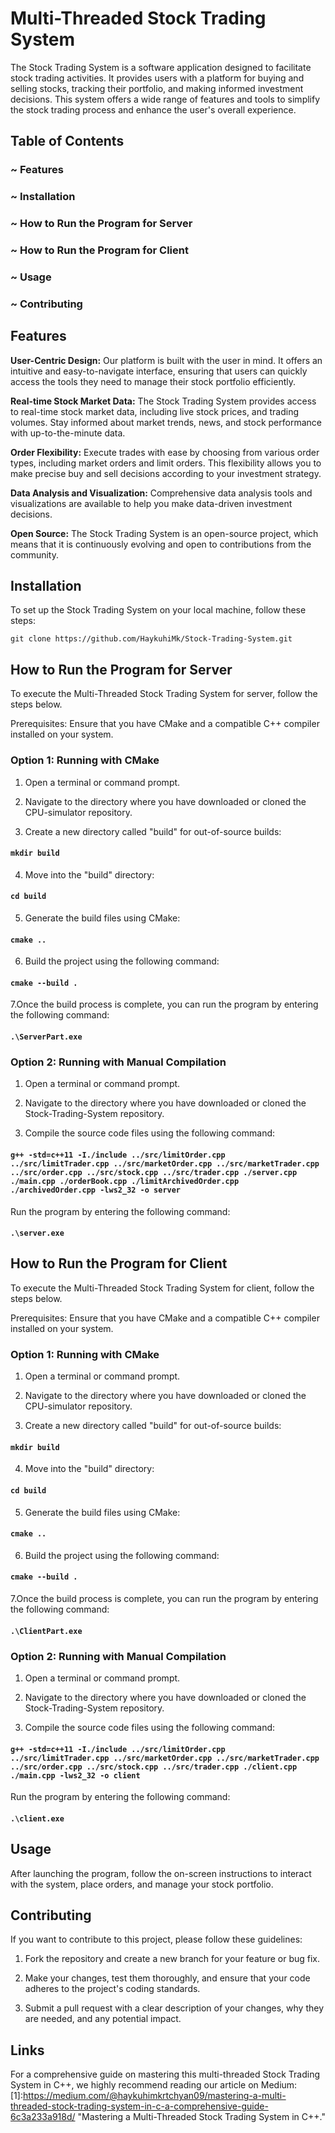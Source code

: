 # Multi-Threaded Stock Trading System
The Stock Trading System is a software application designed to facilitate stock trading activities. It provides users with a platform for buying and selling stocks, tracking their portfolio, and making informed investment decisions.
This system offers a wide range of features and tools to simplify the stock trading process and enhance the user's overall experience. 

## Table of Contents

### ~ Features
### ~ Installation
### ~ How to Run the Program for Server
### ~ How to Run the Program for Client
### ~ Usage
### ~ Contributing

## Features
**User-Centric Design:** Our platform is built with the user in mind. It offers an intuitive and easy-to-navigate interface, ensuring that users can quickly access the tools they need to manage their stock portfolio efficiently.

**Real-time Stock Market Data:** The Stock Trading System provides access to real-time stock market data, including live stock prices, and trading volumes. Stay informed about market trends, news, and stock performance with up-to-the-minute data.

**Order Flexibility:** Execute trades with ease by choosing from various order types, including market orders and limit orders. This flexibility allows you to make precise buy and sell decisions according to your investment strategy.

**Data Analysis and Visualization:** Comprehensive data analysis tools and visualizations are available to help you make data-driven investment decisions.

**Open Source:** The Stock Trading System is an open-source project, which means that it is continuously evolving and open to contributions from the community.

## Installation
To set up the Stock Trading System on your local machine, follow these steps:

`git clone https://github.com/HaykuhiMk/Stock-Trading-System.git`

## How to Run the Program for Server
To execute the Multi-Threaded Stock Trading System for server, follow the steps below.

Prerequisites: Ensure that you have CMake and a compatible C++ compiler installed on your system.

### Option 1: Running with CMake 
1. Open a terminal or command prompt.

1. Navigate to the directory where you have downloaded or cloned the CPU-simulator repository.

1. Create a new directory called "build" for out-of-source builds:


#### `mkdir build`

  4. Move into the "build" directory:


#### `cd build`

  5. Generate the build files using CMake:


#### `cmake ..`

6. Build the project using the following command:


#### `cmake --build .`

7.Once the build process is complete, you can run the program by entering the following command:


#### `.\ServerPart.exe`

### Option 2: Running with Manual Compilation
1. Open a terminal or command prompt.

1. Navigate to the directory where you have downloaded or cloned the Stock-Trading-System repository.

1. Compile the source code files using the following command:

#### `g++ -std=c++11 -I./include ../src/limitOrder.cpp ../src/limitTrader.cpp ../src/marketOrder.cpp ../src/marketTrader.cpp ../src/order.cpp ../src/stock.cpp ../src/trader.cpp ./server.cpp ./main.cpp ./orderBook.cpp ./limitArchivedOrder.cpp ./archivedOrder.cpp -lws2_32 -o server`

Run the program by entering the following command:

#### `.\server.exe`

## How to Run the Program for Client
To execute the Multi-Threaded Stock Trading System for client, follow the steps below.

Prerequisites: Ensure that you have CMake and a compatible C++ compiler installed on your system.

### Option 1: Running with CMake 
1. Open a terminal or command prompt.

1. Navigate to the directory where you have downloaded or cloned the CPU-simulator repository.

1. Create a new directory called "build" for out-of-source builds:


#### `mkdir build`

4. Move into the "build" directory:


#### `cd build`

5. Generate the build files using CMake:


#### `cmake ..`

6. Build the project using the following command:


#### `cmake --build .`

7.Once the build process is complete, you can run the program by entering the following command:


#### `.\ClientPart.exe`

### Option 2: Running with Manual Compilation
1. Open a terminal or command prompt.

1. Navigate to the directory where you have downloaded or cloned the Stock-Trading-System repository.

1. Compile the source code files using the following command:

#### `g++ -std=c++11 -I./include ../src/limitOrder.cpp ../src/limitTrader.cpp ../src/marketOrder.cpp ../src/marketTrader.cpp ../src/order.cpp ../src/stock.cpp ../src/trader.cpp ./client.cpp ./main.cpp -lws2_32 -o client`

Run the program by entering the following command:

#### `.\client.exe`

## Usage

After launching the program, follow the on-screen instructions to interact with the system, place orders, and manage your stock portfolio.

## Contributing
If you want to contribute to this project, please follow these guidelines:

1. Fork the repository and create a new branch for your feature or bug fix.

1. Make your changes, test them thoroughly, and ensure that your code adheres to the project's coding standards.

1. Submit a pull request with a clear description of your changes, why they are needed, and any potential impact.

## Links
For a comprehensive guide on mastering this multi-threaded Stock Trading System in C++, we highly recommend reading our article on Medium: [1]:https://medium.com/@haykuhimkrtchyan09/mastering-a-multi-threaded-stock-trading-system-in-c-a-comprehensive-guide-6c3a233a918d/ "Mastering a Multi-Threaded Stock Trading System in C++."

